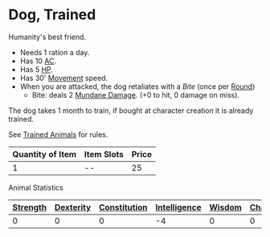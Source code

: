 # Dog, Trained

Humanity's best friend.

- Needs 1 ration a day.
- Has 10 [AC](../../../../Player%20Characters/Derived%20Statistics/Armor%20Class.md).
- Has 5 [HP](../../../../Player%20Characters/Derived%20Statistics/Health%20Points.md).
- Has 30' [Movement](../../../../Game%20Procedures/Movement.md) speed.
- When you are attacked, the dog retaliates with a *Bite* (once per [Round](../../../../Game%20Procedures/Round.md))
	- Bite: deals 2 [Mundane Damage](../../../../Damage%20Types/Mundane%20Damage.md). (+0 to hit, 0 damage on miss).

The dog takes 1 month to train, if bought at character creation it is already trained.

See [Trained Animals](../Trained%20Animals.md) for rules.

| Quantity of Item | Item Slots | Price |
| ---------------- | ---------- | ----- |
| 1                | --         | 25    |

Animal Statistics

| [Strength](../../../../Player%20Characters/Chosen%20Statistics/Strength.md) | [Dexterity](../../../../Player%20Characters/Chosen%20Statistics/Dexterity.md) | [Constitution](../../../../Player%20Characters/Chosen%20Statistics/Constitution.md) | [Intelligence](../../../../Player%20Characters/Chosen%20Statistics/Intelligence.md) | [Wisdom](../../../../Player%20Characters/Chosen%20Statistics/Wisdom.md)<br> | [Charisma](../../../../Player%20Characters/Chosen%20Statistics/Charisma.md)<br> |
| --------------------------------------------------------------------------- | ----------------------------------------------------------------------------- | ----------------------------------------------------------------------------------- | ----------------------------------------------------------------------------------- | --------------------------------------------------------------------------- | ------------------------------------------------------------------------------- |
| 0                                                                           | 0                                                                             | 0                                                                                   | -4                                                                                  | 0                                                                           | 0                                                                               |
